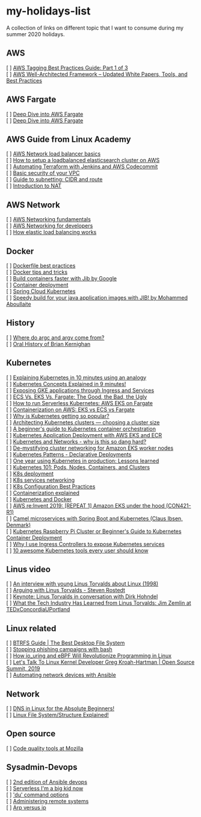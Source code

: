 # my-holidays-list
A collection of links on different topic that I want to consume during my summer 2020 holidays. 


## AWS
[ ] [AWS Tagging Best Practices Guide: Part 1 of 3](https://www.cloudforecast.io/blog/aws-tagging-best-practices/)  
[ ] [AWS Well-Architected Framework – Updated White Papers, Tools, and Best Practices](https://aws.amazon.com/blogs/aws/aws-well-architected-framework-updated-white-papers-tools-and-best-practices/)  


## AWS Fargate
[ ] [Deep Dive into AWS Fargate](https://www.youtube.com/watch?reload=9&v=xBgiArJHv7E)  
[ ] [Deep Dive into AWS Fargate](https://www.youtube.com/watch?reload=9&reload=9&v=IEvLkwdFgnU)  


## AWS Guide from Linux Academy
[ ] [AWS Network load balancer basics](https://linuxacademy.com/guide/21655-aws-network-load-balancer-basics/)  
[ ] [How to setup a loadbalanced elasticsearch cluster on AWS](https://linuxacademy.com/guide/19823-how-to-setup-a-loadbalanced-elasticsearch-cluster-on-aws/)  
[ ] [Automating Terraform with Jenkins and AWS Codecommit](https://linuxacademy.com/guide/18753-automating-terraform-with-jenkins-and-aws-codecommit/)  
[ ] [Basic security of your VPC](https://linuxacademy.com/guide/19824-basic-security-of-your-vpc/)  
[ ] [Guide to subnetting: CIDR and route](https://linuxacademy.com/guide/14939-guide-to-subnetting-part-3-cidrs-and-route-summarization/)  
[ ] [Introduction to NAT](https://linuxacademy.com/guide/13491-introduction-to-nat/)  


## AWS Network
[ ] [AWS Networking fundamentals](https://www.thedevcoach.co.uk/engineers-guide-aws-networking-fundamentals/)  
[ ] [AWS Networking for developers](https://aws.amazon.com/blogs/apn/aws-networking-for-developers/)  
[ ] [How elastic load balancing works](https://docs.aws.amazon.com/elasticloadbalancing/latest/userguide/how-elastic-load-balancing-works.html#load-balancer-scheme)  


## Docker
[ ] [Dockerfile best practices](https://docs.docker.com/develop/develop-images/dockerfile_best-practices/)  
[ ] [Docker tips and tricks](https://saturnism.me/talk/docker-tips-and-tricks/)  
[ ] [Build containers faster with Jib by Google](https://speakerdeck.com/coollog/build-containers-faster-with-jib-a-google-image-build-tool-for-java-applications?slide=4)  
[ ] [Container deployment](https://docs.spring.io/spring-boot/docs/current/reference/html/deployment.html#containers-deployment)  
[ ] [Spring Cloud Kubernetes](https://www.baeldung.com/spring-cloud-kubernetes)  
[ ] [Speedy build for your java application images with JIB! by Mohammed Aboullaite](https://www.youtube.com/watch?v=bkC1spGOI7Y)  


## History
[ ] [Where do argc and argv come from?](https://briancallahan.net/blog/20200808.html)  
[ ] [Oral History of Brian Kernighan](https://www.youtube.com/watch?v=bTWv-l0JhAc)  

## Kubernetes
[ ] [Explaining Kubernetes in 10 minutes using an analogy](https://opensource.com/article/20/7/kubernetes-analogy)  
[ ] [Kubernetes Concepts Explained in 9 minutes!](https://www.youtube.com/watch?reload=9&reload=9&v=QJ4fODH6DXI&list=PL2We04F3Y_43dAehLMT5GxJhtk3mJtkl5&index=3)  
[ ] [Exposing GKE applications through Ingress and Services](https://cloudblog.withgoogle.com/products/containers-kubernetes/exposing-services-on-gke/amp/)  
[ ] [ECS Vs. EKS Vs. Fargate: The Good, the Bad, the Ugly](https://medium.com/faun/ecs-vs-eks-vs-fargate-the-good-the-bad-the-ugly-9f68bfc3bb73)  
[ ] [How to run Serverless Kubernetes: AWS EKS on Fargate](https://www.learnaws.org/2019/12/16/running-eks-on-aws-fargate/)  
[ ] [Containerization on AWS: EKS vs ECS vs Fargate](https://www.linkedin.com/pulse/containerization-aws-eks-vs-ecs-fargate-rachit-lohani/)  
[ ] [Why is Kubernetes getting so popular?](https://stackoverflow.blog/2020/05/29/why-kubernetes-getting-so-popular/)  
[ ] [Architecting Kubernetes clusters — choosing a cluster size](https://itnext.io/architecting-kubernetes-clusters-choosing-a-cluster-size-92f6feaa2908)  
[ ] [A beginner's guide to Kubernetes container orchestration](https://opensource.com/article/20/6/container-orchestration)  
[ ] [Kubernetes Application Deployment with AWS EKS and ECR](https://towardsdatascience.com/kubernetes-application-deployment-with-aws-eks-and-ecr-4600e11b2d3c)  
[ ] [Kubernetes and Networks - why is this so dang hard?](https://speakerdeck.com/thockin/kubernetes-and-networks-why-is-this-so-dang-hard)  
[ ] [De-mystifying cluster networking for Amazon EKS worker nodes](https://aws.amazon.com/blogs/containers/de-mystifying-cluster-networking-for-amazon-eks-worker-nodes/)  
[ ] [Kubernetes Patterns - Declarative Deployments](https://www.magalix.com/blog/kubernetes-patterns-declarative-deployments)  
[ ] [One year using Kubernetes in production: Lessons learned](https://techbeacon.com/devops/one-year-using-kubernetes-production-lessons-learned)  
[ ] [Kubernetes 101: Pods, Nodes, Containers, and Clusters](https://medium.com/google-cloud/kubernetes-101-pods-nodes-containers-and-clusters-c1509e409e16#:~:text=Deployments,be%20running%20at%20a%20time.)  
[ ] [K8s deployment](https://kubernetes.io/docs/concepts/workloads/controllers/deployment/)  
[ ] [K8s services networking](https://kubernetes.io/docs/concepts/services-networking/)  
[ ] [K8s Configuration Best Practices](https://kubernetes.io/docs/concepts/configuration/overview/)  
[ ] [Containerization explained](https://www.youtube.com/watch?reload=9&reload=9&v=0qotVMX-J5s)  
[ ] [Kubernetes and Docker](https://www.youtube.com/watch?v=2vMEQ5zs1ko)  
[ ] [AWS re:Invent 2019: \[REPEAT 1\] Amazon EKS under the hood (CON421-R1)](https://www.youtube.com/watch?v=7vxDWDD2YnM)  
[ ] [Camel microservices with Spring Boot and Kubernetes (Claus Ibsen, Denmark)](https://www.youtube.com/watch?reload=9&v=I5jdLFdWi6w)  
[ ] [Kubernetes Raspberry Pi Cluster or Beginner's Guide to Kubernetes Container Deployment](https://www.youtube.com/watch?v=XvlkYL1dGbw)  
[ ] [Why I use Ingress Controllers to expose Kubernetes services](https://opensource.com/article/20/8/ingress-controllers-kubernetes)  
[ ] [10 awesome Kubernetes tools every user should know](https://developers.redhat.com/devnation/tech-talks/10-kubernetes-tools)  


## Linus video
[ ] [An interview with young Linus Torvalds about Linux (1998)](https://www.youtube.com/watch?v=HTFbLyUQSbw)  
[ ] [Arguing with Linus Torvalds - Steven Rostedt](https://www.youtube.com/watch?v=0pHImHVrI2I)  
[ ] [Keynote: Linus Torvalds in conversation with Dirk Hohndel](https://www.youtube.com/watch?v=H8Gd9t7FQqI)  
[ ] [What the Tech Industry Has Learned from Linus Torvalds: Jim Zemlin at TEDxConcordiaUPortland](https://www.youtube.com/watch?v=7XTHdcmjenI)  


## Linux related
[ ] [BTRFS Guide | The Best Desktop File System](https://www.youtube.com/watch?v=J2QP4onqJKI)  
[ ] [Stopping phishing campaigns with bash](https://blog.haschek.at/2020/stopping-phishing-campaigns-with-bash.html)  
[ ] [How io_uring and eBPF Will Revolutionize Programming in Linux](https://thenewstack.io/how-io_uring-and-ebpf-will-revolutionize-programming-in-linux/)  
[ ] [Let's Talk To Linux Kernel Developer Greg Kroah-Hartman | Open Source Summit, 2019](https://www.youtube.com/watch?v=sDrRvrh16ws&feature=youtu.be)  
[ ] [Automating network devices with Ansible](https://fedoramagazine.org/automating-network-devices-with-ansible/)  


## Network
[ ] [DNS in Linux for the Absolute Beginners!](https://www.youtube.com/watch?v=9nCIjLlLVzY)  
[ ] [Linux File System/Structure Explained!](https://www.youtube.com/watch?v=HbgzrKJvDRw)  


## Open source
[ ] [Code quality tools at Mozilla](https://hacks.mozilla.org/2020/04/code-quality-tools-at-mozilla/)  


## Sysadmin-Devops
[ ] [2nd edition of Ansible devops](https://www.jeffgeerling.com/blog/2020/self-publishing-and-2nd-edition-ansible-devops)  
[ ] [Serverless I'm a big kid now](https://www.simplethread.com/serverless-im-a-big-kid-now/)  
[ ] ['du' command options](https://www.redhat.com/sysadmin/du-command-options)  
[ ] [Administering remote systems](https://www.redhat.com/sysadmin/administering-remote-systems)  
[ ] [Arp versus ip](https://www.redhat.com/sysadmin/arp-versus-ip)  

